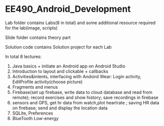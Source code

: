 # EE490_Android_Development

Lab folder contains Labs(8 in total) and some additional resource required for the lab(image, scripts)

Slide folder contains theory part

Solution code contains Solution project for each Lab


In total 8 lectures:
1. Java basics + initiate an Android app on Android Studio 
2. Introduction to layout and clickable + callbacks
3. Activities&intents, interfacing with Andoird Wear: Login activity, EditProfile activity(choose picture)
4. Fragments and menus
5. Firebase(set up firebase, write data to cloud database and read from remote); record exercises and show history; save recordings in firebase
6. sensors and GPS, get hr data from watch,plot heartrate ; saving HR data on firebase; send and display the location data
7. SQLite, Preferences
8. BlueTooth Low-energy
